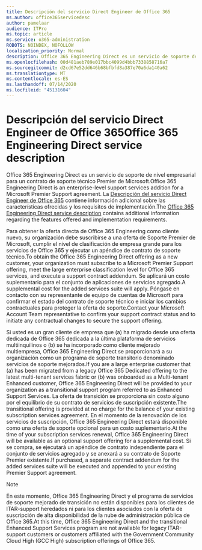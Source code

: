 ```yaml
---
title: Descripción del servicio Direct Engineer de Office 365
ms.author: office365servicedesc
author: pamelaar
audience: ITPro
ms.topic: article
ms.service: o365-administration
ROBOTS: NOINDEX, NOFOLLOW
localization_priority: Normal
description: Office 365 Engineering Direct es un servicio de soporte de nivel empresarial para un contrato de soporte técnico Premier de Microsoft. La descripción del servicio Direct Engineer de Office 365 contiene información adicional sobre las características ofrecidas y los requisitos de implementación.
ms.openlocfilehash: 00d481aeb789e017bbc4099d4bbb7338858716a7
ms.sourcegitcommit: d2cd67e52dd646b68bfbfd8a387e70a6da140a62
ms.translationtype: MT
ms.contentlocale: es-ES
ms.lasthandoff: 07/14/2020
ms.locfileid: "45131604"
---
```

# <a name="office-365-engineering-direct-service-description"></a><span data-ttu-id="f0457-104">Descripción del servicio Direct Engineer de Office 365</span><span class="sxs-lookup"><span data-stu-id="f0457-104">Office 365 Engineering Direct service description</span></span>

<span data-ttu-id="f0457-105">Office 365 Engineering Direct es un servicio de soporte de nivel empresarial para un contrato de soporte técnico Premier de Microsoft.</span><span class="sxs-lookup"><span data-stu-id="f0457-105">Office 365 Engineering Direct is an enterprise-level support services addition for a Microsoft Premier Support agreement.</span></span> <span data-ttu-id="f0457-106">La [Descripción del servicio Direct Engineer de Office 365](https://github.com/MicrosoftDocs/OfficeDocs-O365ServiceDescriptions/blob/master/Office%20365%20Engineering%20Direct%20-%20Svc%20Desc%20(25mar2019).pdf) contiene información adicional sobre las características ofrecidas y los requisitos de implementación.</span><span class="sxs-lookup"><span data-stu-id="f0457-106">The [Office 365 Engineering Direct service description](https://github.com/MicrosoftDocs/OfficeDocs-O365ServiceDescriptions/blob/master/Office%20365%20Engineering%20Direct%20-%20Svc%20Desc%20(25mar2019).pdf) contains additional information regarding the features offered and implementation requirements.</span></span>

<span data-ttu-id="f0457-107">Para obtener la oferta directa de Office 365 Engineering como cliente nuevo, su organización debe suscribirse a una oferta de Soporte Premier de Microsoft, cumplir el nivel de clasificación de empresa grande para los servicios de Office 365 y ejecutar un apéndice de contrato de soporte técnico.</span><span class="sxs-lookup"><span data-stu-id="f0457-107">To obtain the Office 365 Engineering Direct offering as a new customer, your organization must subscribe to a Microsoft Premier Support offering, meet the large enterprise classification level for Office 365 services, and execute a support contract addendum.</span></span> <span data-ttu-id="f0457-108">Se aplicará un costo suplementario para el conjunto de aplicaciones de servicios agregado.</span><span class="sxs-lookup"><span data-stu-id="f0457-108">A supplemental cost for the added services suite will apply.</span></span> <span data-ttu-id="f0457-109">Póngase en contacto con su representante de equipo de cuentas de Microsoft para confirmar el estado del contrato de soporte técnico e iniciar los cambios contractuales para proteger la oferta de soporte.</span><span class="sxs-lookup"><span data-stu-id="f0457-109">Contact your Microsoft Account Team representative to confirm your support contract status and to initiate any contractual changes to secure the support offering.</span></span> 

<span data-ttu-id="f0457-110">Si usted es un gran cliente de empresa que (a) ha migrado desde una oferta dedicada de Office 365 dedicada a la última plataforma de servicios multiinquilinos o (b) se ha incorporado como cliente mejorado multiempresa, Office 365 Engineering Direct se proporcionará a su organización como un programa de soporte transitorio denominado servicios de soporte mejorados.</span><span class="sxs-lookup"><span data-stu-id="f0457-110">If you are a large enterprise customer that (a) has been migrated from a legacy Office 365 Dedicated offering to the latest multi-tenant services fabric or (b) was onboarded as a Multi-tenant Enhanced customer, Office 365 Engineering Direct will be provided to your organization as a transitional support program referred to as Enhanced Support Services.</span></span> <span data-ttu-id="f0457-111">La oferta de transición se proporciona sin costo alguno por el equilibrio de su contrato de servicios de suscripción existente.</span><span class="sxs-lookup"><span data-stu-id="f0457-111">The transitional offering is provided at no charge for the balance of your existing subscription services agreement.</span></span> <span data-ttu-id="f0457-112">En el momento de la renovación de los servicios de suscripción, Office 365 Engineering Direct estará disponible como una oferta de soporte opcional para un costo suplementario.</span><span class="sxs-lookup"><span data-stu-id="f0457-112">At the time of your subscription services renewal, Office 365 Engineering Direct will be available as an optional support offering for a supplemental cost.</span></span> <span data-ttu-id="f0457-113">Si se compra, se ejecutará un apéndice de contrato independiente para el conjunto de servicios agregado y se anexará a su contrato de Soporte Premier existente.</span><span class="sxs-lookup"><span data-stu-id="f0457-113">If purchased, a separate contract addendum for the added services suite will be executed and appended to your existing Premier Support agreement.</span></span>

> [!NOTE]
> <span data-ttu-id="f0457-114">En este momento, Office 365 Engineering Direct y el programa de servicios de soporte mejorado de transición no están disponibles para los clientes de ITAR-support heredados ni para los clientes asociados con la oferta de suscripción de alta disponibilidad de la nube de administración pública de Office 365.</span><span class="sxs-lookup"><span data-stu-id="f0457-114">At this time, Office 365 Engineering Direct and the transitional Enhanced Support Services program are not available for legacy ITAR-support customers or customers affiliated with the Government Community Cloud High (GCC High) subscription offerings of Office 365.</span></span>
